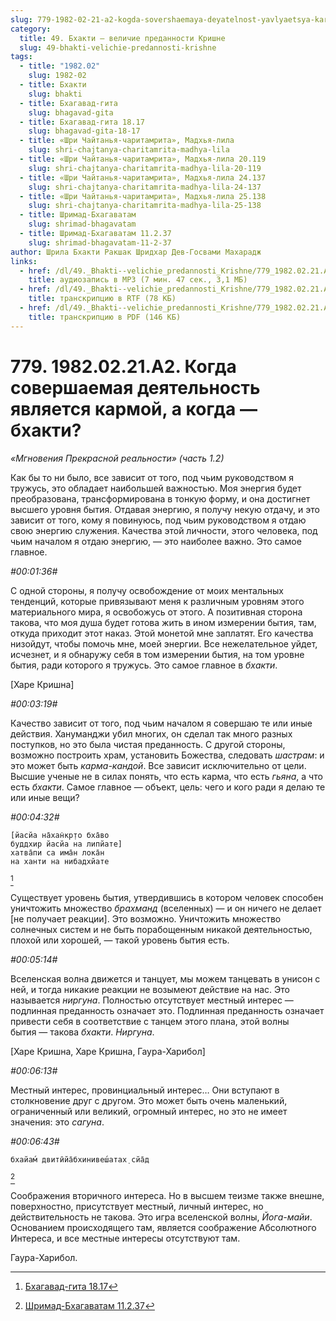 ```yaml
---
slug: 779-1982-02-21-a2-kogda-sovershaemaya-deyatelnost-yavlyaetsya-karmoj-a-kogda-bhakti
category:
  title: 49. Бхакти — величие преданности Кришне
  slug: 49-bhakti-velichie-predannosti-krishne
tags:
  - title: "1982.02"
    slug: 1982-02
  - title: Бхакти
    slug: bhakti
  - title: Бхагавад-гита
    slug: bhagavad-gita
  - title: Бхагавад-гита 18.17
    slug: bhagavad-gita-18-17
  - title: «Шри Чайтанья-чаритамрита», Мадхья-лила
    slug: shri-chajtanya-charitamrita-madhya-lila
  - title: «Шри Чайтанья-чаритамрита», Мадхья-лила 20.119
    slug: shri-chajtanya-charitamrita-madhya-lila-20-119
  - title: «Шри Чайтанья-чаритамрита», Мадхья-лила 24.137
    slug: shri-chajtanya-charitamrita-madhya-lila-24-137
  - title: «Шри Чайтанья-чаритамрита», Мадхья-лила 25.138
    slug: shri-chajtanya-charitamrita-madhya-lila-25-138
  - title: Шримад-Бхагаватам
    slug: shrimad-bhagavatam
  - title: Шримад-Бхагаватам 11.2.37
    slug: shrimad-bhagavatam-11-2-37
author: Шрила Бхакти Ракшак Шридхар Дев-Госвами Махарадж
links:
  - href: /dl/49._Bhakti--velichie_predannosti_Krishne/779_1982.02.21.A2_SridharMj_Kogda_sovershaemaya_deyatelnost_yavlyaetsya_karmoy_a_kogda-bhakti.mp3
    title: аудиозапись в MP3 (7 мин. 47 сек., 3,1 МБ)
  - href: /dl/49._Bhakti--velichie_predannosti_Krishne/779_1982.02.21.A2_SridharMj_Kogda_sovershaemaya_deyatelnost_yavlyaetsya_karmoy_a_kogda-bhakti.rtf
    title: транскрипцию в RTF (78 КБ)
  - href: /dl/49._Bhakti--velichie_predannosti_Krishne/779_1982.02.21.A2_SridharMj_Kogda_sovershaemaya_deyatelnost_yavlyaetsya_karmoy_a_kogda-bhakti.pdf
    title: транскрипцию в PDF (146 КБ)
---
```


# 779. 1982.02.21.A2. Когда совершаемая деятельность является кармой, а когда — бхакти?

*«Мгновения Прекрасной реальности» (часть 1.2)*

Как бы то ни было, все зависит от того, под чьим руководством я тружусь, это обладает наибольшей важностью. Моя энергия будет преобразована, трансформирована в тонкую форму, и она достигнет высшего уровня бытия. Отдавая энергию, я получу некую отдачу, и это зависит от того, кому я повинуюсь, под чьим руководством я отдаю свою энергию служения. Качества этой личности, этого человека, под чьим началом я отдаю энергию, — это наиболее важно. Это самое главное.

*#00:01:36#*

С одной стороны, я получу освобождение от моих ментальных тенденций, которые привязывают меня к различным уровням этого материального мира, я освобожусь от этого. А позитивная сторона такова, что моя душа будет готова жить в ином измерении бытия, там, откуда приходит этот наказ. Этой монетой мне заплатят. Его качества низойдут, чтобы помочь мне, моей энергии. Все нежелательное уйдет, исчезнет, и я обнаружу себя в том измерении бытия, на том уровне бытия, ради которого я тружусь. Это самое главное в *бхакти*.

[Харе Кришна]

*#00:03:19#*

Качество зависит от того, под чьим началом я совершаю те или иные действия. Хануманджи убил многих, он сделал так много разных поступков, но это была чистая преданность. С другой стороны, возможно построить храм, установить Божества, следовать *шастрам*: и это может быть *карма-кандой*. Все зависит исключительно от цели. Высшие ученые не в силах понять, что есть карма, что есть *гьяна*, а что есть *бхакти*. Самое главное — объект, цель: чего и кого ради я делаю те или иные вещи?

*#00:04:32#*

    [йасйа на̄хан̇кр̣то бха̄во
    буддхир йасйа на липйате]
    хатва̄пи са има̄н лока̄н
    на ханти на нибадхйате
[^_ftn1]

Существует уровень бытия, утвердившись в котором человек способен уничтожить множество *брахманд* (вселенных) — и он ничего не делает [не получает реакции]. Это возможно. Уничтожить множество солнечных систем и не быть порабощенным никакой деятельностью, плохой или хорошей, — такой уровень бытия есть.

*#00:05:14#*

Вселенская волна движется и танцует, мы можем танцевать в унисон с ней, и тогда никакие реакции не возымеют действие на нас. Это называется *ниргуна*. Полностью отсутствует местный интерес — подлинная преданность означает это. Подлинная преданность означает привести себя в соответствие с танцем этого плана, этой волны бытия — такова *бхакти*. *Ниргуна*.

[Харе Кришна, Харе Кришна, Гаура-Харибол]

*#00:06:13#*

Местный интерес, провинциальный интерес… Они вступают в столкновение друг с другом. Это может быть очень маленький, ограниченный или великий, огромный интерес, но это не имеет значения: это *сагуна*.

*#00:06:43#*

    бхайам́ двитӣйа̄бхинивеш́атах̣ сйа̄д
[^_ftn2]

Соображения вторичного интереса. Но в высшем теизме также внешне, поверхностно, присутствует местный, личный интерес, но действительность не такова. Это игра вселенской волны, *Йога-майи*. Основанием происходящего там, является соображение Абсолютного Интереса, и все местные интересы отсутствуют там.

Гаура-Харибол.



[^_ftn1]: [Бхагавад-гита 18.17](../notes/bhagavad-gita/bhagavad-gita-18-17.md)

[^_ftn2]: [Шримад-Бхагаватам 11.2.37](../notes/shrimad-bhagavatam/shrimad-bhagavatam-11-2-37.md)
